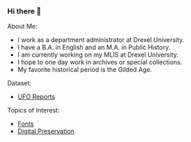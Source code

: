 ### Hi there 👋

About Me:

- I work as a department administrator at Drexel University.
- I have a B.A. in English and an M.A. in Public History.
- I am currently working on my MLIS at Drexel University.
- I hope to one day work in archives or special collections. 
- My favorite historical period is the Gilded Age. 

Dataset:
- [UFO Reports](https://nuforc.org/databank/)

Topics of Interest:
- [Fonts](https://github.com/topics/font)
- [Digital Preservation](https://github.com/topics/digital-preservation)
